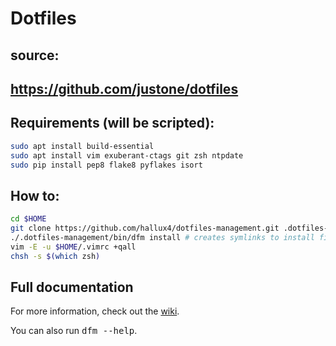 # Dotfiles

## source:
## https://github.com/justone/dotfiles

## Requirements (will be scripted):

```bash
sudo apt install build-essential
sudo apt install vim exuberant-ctags git zsh ntpdate
sudo pip install pep8 flake8 pyflakes isort
```

## How to:

```bash
cd $HOME
git clone https://github.com/hallux4/dotfiles-management.git .dotfiles-management
./.dotfiles-management/bin/dfm install # creates symlinks to install files
vim -E -u $HOME/.vimrc +qall
chsh -s $(which zsh)
```

## Full documentation

For more information, check out the [wiki](http://github.com/justone/dotfiles/wiki).

You can also run <tt>dfm --help</tt>.

